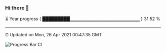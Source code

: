 ### Hi there 👋

⏳ Year progress { █████████▁▁▁▁▁▁▁▁▁▁▁▁▁▁▁▁▁▁▁▁▁ } 31.52 %

---

⏰ Updated on Mon, 26 Apr 2021 00:47:35 GMT

![Progress Bar CI](https://github.com/liununu/liununu/workflows/Progress%20Bar%20CI/badge.svg)
